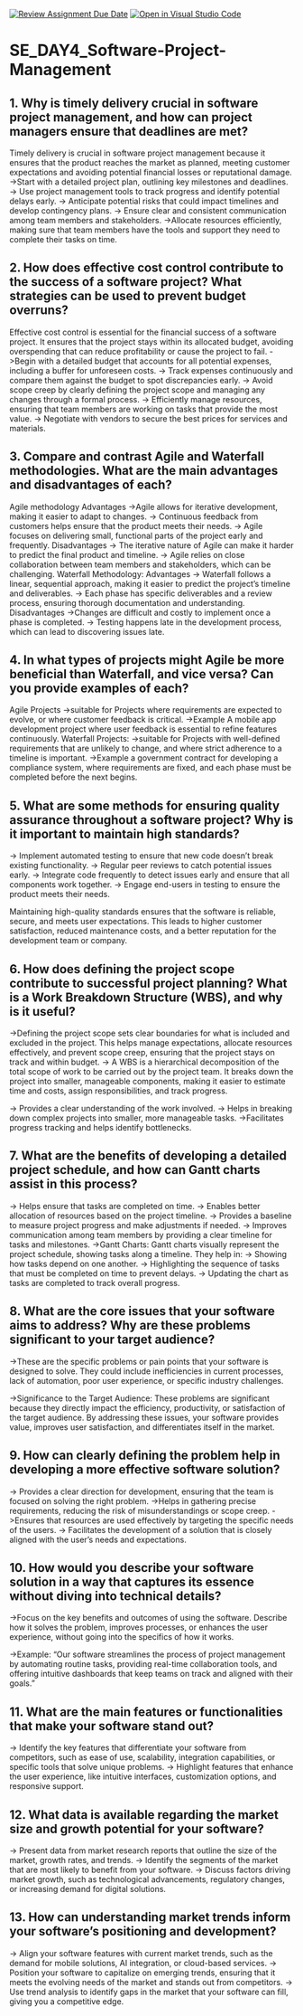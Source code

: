 [![Review Assignment Due Date](https://classroom.github.com/assets/deadline-readme-button-22041afd0340ce965d47ae6ef1cefeee28c7c493a6346c4f15d667ab976d596c.svg)](https://classroom.github.com/a/9pw6JKcu)
[![Open in Visual Studio Code](https://classroom.github.com/assets/open-in-vscode-2e0aaae1b6195c2367325f4f02e2d04e9abb55f0b24a779b69b11b9e10269abc.svg)](https://classroom.github.com/online_ide?assignment_repo_id=15658143&assignment_repo_type=AssignmentRepo)
# SE_DAY4_Software-Project-Management
## 1. Why is timely delivery crucial in software project management, and how can project managers ensure that deadlines are met?
Timely delivery is crucial in software project management because it ensures that the product reaches the market as planned, meeting customer expectations and avoiding potential financial losses or reputational damage.
 ->Start with a detailed project plan, outlining key milestones and deadlines.
-> Use project management tools to track progress and identify potential delays early.
-> Anticipate potential risks that could impact timelines and develop contingency plans.
-> Ensure clear and consistent communication among team members and stakeholders.
->Allocate resources efficiently, making sure that team members have the tools and support they need to complete their tasks on time.


## 2. How does effective cost control contribute to the success of a software project? What strategies can be used to prevent budget overruns?
Effective cost control is essential for the financial success of a software project. It ensures that the project stays within its allocated budget, avoiding overspending that can reduce profitability or cause the project to fail.
 ->Begin with a detailed budget that accounts for all potential expenses, including a buffer for unforeseen costs.
-> Track expenses continuously and compare them against the budget to spot discrepancies early.
-> Avoid scope creep by clearly defining the project scope and managing any changes through a formal process.
-> Efficiently manage resources, ensuring that team members are working on tasks that provide the most value.
-> Negotiate with vendors to secure the best prices for services and materials.


## 3. Compare and contrast Agile and Waterfall methodologies. What are the main advantages and disadvantages of each?
Agile methodology
	Advantages
->Agile allows for iterative development, making it easier to adapt to changes.
-> Continuous feedback from customers helps ensure that the product meets their needs.
-> Agile focuses on delivering small, functional parts of the project early and frequently.
Disadvantages
-> The iterative nature of Agile can make it harder to predict the final product and timeline.
-> Agile relies on close collaboration between team members and stakeholders, which can be challenging.
Waterfall Methodology:
Advantages
-> Waterfall follows a linear, sequential approach, making it easier to predict the project’s timeline and deliverables.
-> Each phase has specific deliverables and a review process, ensuring thorough documentation and understanding.
Disadvantages
->Changes are difficult and costly to implement once a phase is completed.
-> Testing happens late in the development process, which can lead to discovering issues late.


## 4. In what types of projects might Agile be more beneficial than Waterfall, and vice versa? Can you provide examples of each?
Agile Projects
->suitable for Projects where requirements are expected to evolve, or where customer feedback is critical.
	->Example A mobile app development project where user feedback is essential to refine features continuously.
Waterfall Projects:
->suitable for Projects with well-defined requirements that are unlikely to change, and where strict adherence to a timeline is important.
->Example a government contract for developing a compliance system, where requirements are fixed, and each phase must be completed before the next begins.

## 5. What are some methods for ensuring quality assurance throughout a software project? Why is it important to maintain high standards?
-> Implement automated testing to ensure that new code doesn’t break existing functionality.
-> Regular peer reviews to catch potential issues early.
-> Integrate code frequently to detect issues early and ensure that all components work together.
-> Engage end-users in testing to ensure the product meets their needs.

   Maintaining high-quality standards ensures that the software is reliable, secure, and meets user expectations. This leads to higher customer satisfaction, reduced maintenance costs, and a better reputation for the development team or company.


## 6. How does defining the project scope contribute to successful project planning? What is a Work Breakdown Structure (WBS), and why is it useful?
->Defining the project scope sets clear boundaries for what is included and excluded in the project. This helps manage expectations, allocate resources effectively, and prevent scope creep, ensuring that the project stays on track and within budget.
-> A WBS is a hierarchical decomposition of the total scope of work to be carried out by the project team. It breaks down the project into smaller, manageable components, making it easier to estimate time and costs, assign responsibilities, and track progress.

-> Provides a clear understanding of the work involved.
-> Helps in breaking down complex projects into smaller, more manageable tasks.
->Facilitates progress tracking and helps identify bottlenecks.



## 7. What are the benefits of developing a detailed project schedule, and how can Gantt charts assist in this process?
-> Helps ensure that tasks are completed on time.
-> Enables better allocation of resources based on the project timeline.
-> Provides a baseline to measure project progress and make adjustments if needed.
-> Improves communication among team members by providing a clear timeline for tasks and milestones.
->Gantt Charts: Gantt charts visually represent the project schedule, showing tasks along a timeline. They help in:
-> Showing how tasks depend on one another.
-> Highlighting the sequence of tasks that must be completed on time to prevent delays.
-> Updating the chart as tasks are completed to track overall progress.

## 8. What are the core issues that your software aims to address? Why are these problems significant to your target audience?
->These are the specific problems or pain points that your software is designed to solve. They could include inefficiencies in current processes, lack of automation, poor user experience, or specific industry challenges.

->Significance to the Target Audience: These problems are significant because they directly impact the efficiency, productivity, or satisfaction of the target audience. By addressing these issues, your software provides value, improves user satisfaction, and differentiates itself in the market.

## 9. How can clearly defining the problem help in developing a more effective software solution?
-> Provides a clear direction for development, ensuring that the team is focused on solving the right problem.
->Helps in gathering precise requirements, reducing the risk of misunderstandings or scope creep.
->Ensures that resources are used effectively by targeting the specific needs of the users.
-> Facilitates the development of a solution that is closely aligned with the user’s needs and expectations.


## 10. How would you describe your software solution in a way that captures its essence without diving into technical details?
->Focus on the key benefits and outcomes of using the software. Describe how it solves the problem, improves processes, or enhances the user experience, without going into the specifics of how it works.

->Example: “Our software streamlines the process of project management by automating routine tasks, providing real-time collaboration tools, and offering intuitive dashboards that keep teams on track and aligned with their goals.”

## 11. What are the main features or functionalities that make your software stand out?
-> Identify the key features that differentiate your software from competitors, such as ease of use, scalability, integration capabilities, or specific tools that solve unique problems.
-> Highlight features that enhance the user experience, like intuitive interfaces, customization options, and responsive support.

## 12. What data is available regarding the market size and growth potential for your software?
-> Present data from market research reports that outline the size of the market, growth rates, and trends.
-> Identify the segments of the market that are most likely to benefit from your software.
-> Discuss factors driving market growth, such as technological advancements, regulatory changes, or increasing demand for digital solutions.

## 13. How can understanding market trends inform your software’s positioning and development?
-> Align your software features with current market trends, such as the demand for mobile solutions, AI integration, or cloud-based services.
-> Position your software to capitalize on emerging trends, ensuring that it meets the evolving needs of the market and stands out from competitors.
-> Use trend analysis to identify gaps in the market that your software can fill, giving you a competitive edge.
